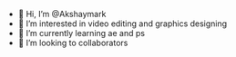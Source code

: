 - 👋 Hi, I’m @Akshaymark
- 👀 I’m interested in video editing and graphics designing
- 🌱 I’m currently learning ae and ps
- 💞️ I’m looking to collaborators

<!---
Akshaymark/Akshaymark is a ✨ special ✨ repository because its `README.md` (this file) appears on your GitHub profile.
You can click the Preview link to take a look at your changes.
--->
